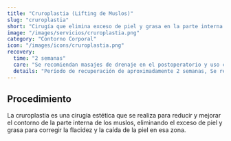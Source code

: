 ```yaml
---
title: "Cruroplastia (Lifting de Muslos)"
slug: "cruroplastia"
short: "Cirugía que elimina exceso de piel y grasa en la parte interna de los muslos para mejorar su contorno."
image: "/images/servicios/cruroplastia.png"
category: "Contorno Corporal"
icon: "/images/icons/cruroplastia.png"
recovery: 
  time: "2 semanas"
  care: "Se recomiendan masajes de drenaje en el postoperatorio y uso continuo de fajas modeladoras durante un tiempo determinado"
  details: "Período de recuperación de aproximadamente 2 semanas, Se recomiendan masajes de drenaje en el postoperatorio y uso continuo de fajas modeladoras durante un tiempo determinado."
---
```



## Procedimiento
La cruroplastia es una cirugía estética que se realiza para reducir y mejorar el contorno de la parte interna de los muslos, eliminando el exceso de piel y grasa para corregir la flacidez y la caída de la piel en esa zona.

